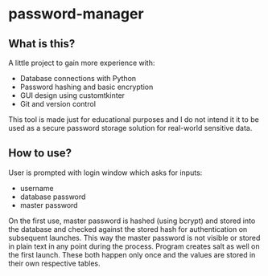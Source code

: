 # password-manager

## What is this?
A little project to gain more experience with:
- Database connections with Python
- Password hashing and basic encryption
- GUI design using customtkinter
- Git and version control

This tool is made just for educational purposes and I do not intend it it to be used as a secure password storage solution for real-world sensitive data.

## How to use?
User is prompted with login window which asks for inputs:
- username
- database password
- master password

On the first use, master password is hashed (using bcrypt) and stored into the database and checked against the stored hash for authentication on subsequent launches. This way the master password is not visible or stored in plain text in any point during the process. Program creates salt as well on the first launch. These both happen only once and the values are stored in their own respective tables.





